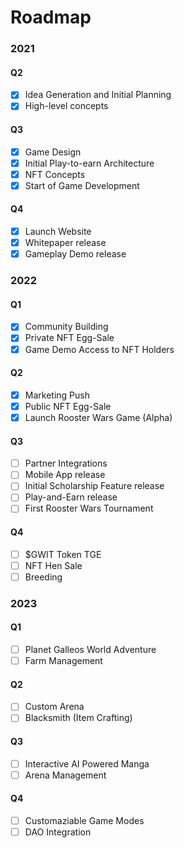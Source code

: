 # **Roadmap**
<!--
To the community:

Rooster Wars' roadmap is currently being updated. Thank you for your patience!
Rest assured that the changes to be implemented are for the betterment of the project, and factoring current market sentiments.

<center>

**We are continuously Building!**

</center>
-->


### 2021

#### Q2

- [x] Idea Generation and Initial Planning
- [x] High-level concepts

#### Q3

- [x] Game Design
- [x] Initial Play-to-earn Architecture
- [x] NFT Concepts
- [x] Start of Game Development

#### Q4

- [x] Launch Website
- [x] Whitepaper release
- [x] Gameplay Demo release

### 2022

#### Q1

- [x] Community Building
- [x] Private NFT Egg-Sale
- [x] Game Demo Access to NFT Holders

#### Q2

- [x] Marketing Push
- [x] Public NFT Egg-Sale
- [x] Launch Rooster Wars Game (Alpha)

#### Q3

- [ ] Partner Integrations
- [ ] Mobile App release
- [ ] Initial Scholarship Feature release
- [ ] Play-and-Earn release
- [ ] First Rooster Wars Tournament

#### Q4

- [ ] $GWIT Token TGE
- [ ] NFT Hen Sale
- [ ] Breeding

### 2023

#### Q1

- [ ] Planet Galleos World Adventure
- [ ] Farm Management

#### Q2

- [ ] Custom Arena
- [ ] Blacksmith (Item Crafting)

#### Q3

- [ ] Interactive AI Powered Manga
- [ ] Arena Management

#### Q4

- [ ] Customaziable Game Modes
- [ ] DAO Integration